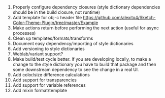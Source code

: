 1. Properly configure dependency closures (style dictionary dependencies should be in the build closure, not runtime)
1. Add template for obj-c header file https://github.com/alexito4/Sketch-Color-Theme-Plugin/tree/master/Example
1. Make actions return before performing the next action (useful for async processes)
1. Clean up templates/formats/transforms
1. Document easy dependency/importing of style dictionaries
1. Add versioning to style dictionaries
1. Weblab/variant support?
1. Make build/test cycle better. If you are developing locally, to make a change to the style dictionary you have to build that package and then some downstream dependency to see the change in a real UI.
1. Add color/size difference calculations
1. Add support for transparencies
1. Add support for variable references
1. Add mixin format/template
